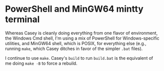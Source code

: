 # PowerShell and MinGW64 mintty terminal

Whereas Casey is cleanly doing everything from one flavor of
environment, the Windows Cmd shell, I'm using a mix of PowerShell
for Windows-specific utilities, and MinGW64 shell, which is
POSIX, for everything else (e.g., running `make`, which Casey
ditches in favor of the simpler `.bat` files).

I continue to use `make`. Casey's `build` to run `build.bat` is
the equivalent of me doing `make -B` to force a rebuild.
